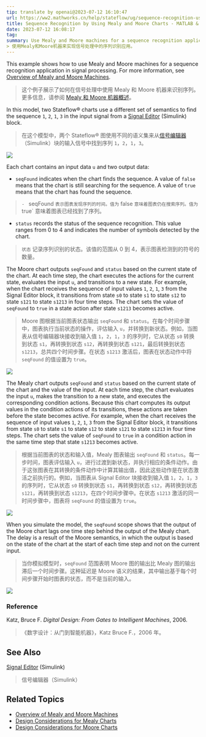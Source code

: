 ```yaml
---
tip: translate by openai@2023-07-12 16:10:47
url: https://ww2.mathworks.cn/help/stateflow/ug/sequence-recognition-using-mealy-and-moore-charts.html
title: Sequence Recognition by Using Mealy and Moore Charts - MATLAB & Simulink - MathWorks 中国
date: 2023-07-12 16:08:17
tag:
summary: Use Mealy and Moore machines for a sequence recognition application in signal processing.
> 使用Mealy和Moore机器来实现信号处理中的序列识别应用。
---
```

This example shows how to use Mealy and Moore machines for a sequence recognition application in signal processing. For more information, see [Overview of Mealy and Moore Machines](https://ww2.mathworks.cn/help/stateflow/ug/overview-of-mealy-and-moore-machines.html).

> 这个例子展示了如何在信号处理中使用 Mealy 和 Moore 机器来识别序列。更多信息，请参阅 [Mealy 和 Moore 机器概述](https://ww2.mathworks.cn/help/stateflow/ug/overview-of-mealy-and-moore-machines.html)。

In this model, two Stateflow® charts use a different set of semantics to find the sequence `1`, `2`, `1`, `3` in the input signal from a [Signal Editor](https://ww2.mathworks.cn/help/simulink/slref/signaleditorblock.html) (Simulink) block.

> 在这个模型中，两个 Stateflow® 图使用不同的语义集来从[信号编辑器](https://ww2.mathworks.cn/help/simulink/slref/signaleditorblock.html)（Simulink）块的输入信号中找到序列 `1`，`2`，`1`，`3`。

![](https://ww2.mathworks.cn/help/examples/stateflow/win64/SequenceRecognitionUsingMealyAndMooreChartExample_01.png)

Each chart contains an input data `u` and two output data:

- `seqFound` indicates when the chart finds the sequence. A value of `false` means that the chart is still searching for the sequence. A value of `true` means that the chart has found the sequence.

> `- ` seqFound `表示图表发现序列的时间。值为` false `意味着图表仍在搜索序列。值为` true` 意味着图表已经找到了序列。

- `status` records the status of the sequence recognition. This value ranges from 0 to 4 and indicates the number of symbols detected by the chart.

> `状态` 记录序列识别的状态。该值的范围从 0 到 4，表示图表检测到的符号的数量。

The Moore chart outputs `seqFound` and `status` based on the current state of the chart. At each time step, the chart executes the actions for the current state, evaluates the input `u`, and transitions to a new state. For example, when the chart receives the sequence of input values `1`, `2`, `1`, `3` from the Signal Editor block, it transitions from state `s0` to state `s1` to state `s12` to state `s121` to state `s1213` in four time steps. The chart sets the value of `seqFound` to `true` in a state action after state `s1213` becomes active.

> Moore 图根据当前图表状态输出 `seqFound` 和 `status`。在每个时间步骤中，图表执行当前状态的操作，评估输入 `u`，并转换到新状态。例如，当图表从信号编辑器块接收到输入值 `1`，`2`，`1`，`3` 的序列时，它从状态 `s0` 转换到状态 `s1`，再转换到状态 `s12`，再转换到状态 `s121`，最后转换到状态 `s1213`，总共四个时间步骤。在状态 `s1213` 激活后，图表在状态动作中将 `seqFound` 的值设置为 `true`。

![](https://ww2.mathworks.cn/help/examples/stateflow/win64/SequenceRecognitionUsingMealyAndMooreChartExample_02.png)

The Mealy chart outputs `seqFound` and `status` based on the current state of the chart and the value of the input. At each time step, the chart evaluates the input `u`, makes the transition to a new state, and executes the corresponding condition actions. Because this chart computes its output values in the condition actions of its transitions, these actions are taken before the state becomes active. For example, when the chart receives the sequence of input values `1`, `2`, `1`, `3` from the Signal Editor block, it transitions from state `s0` to state `s1` to state `s12` to state `s121` to state `s1213` in four time steps. The chart sets the value of `seqFound` to `true` in a condition action in the same time step that state `s1213` becomes active.

> 根据当前图表的状态和输入值，Mealy 图表输出 `seqFound` 和 `status`。每一步时间，图表评估输入 `u`，进行过渡到新状态，并执行相应的条件动作。由于这张图表在其转换的条件动作中计算其输出值，因此这些动作是在状态激活之前执行的。例如，当图表从 Signal Editor 块接收到输入值 `1`，`2`，`1`，`3` 的序列时，它从状态 `s0` 转换到状态 `s1`，再转换到状态 `s12`，再转换到状态 `s121`，再转换到状态 `s1213`，在四个时间步骤中。在状态 `s1213` 激活的同一时间步骤中，图表将 `seqFound` 的值设置为 `true`。

![](https://ww2.mathworks.cn/help/examples/stateflow/win64/SequenceRecognitionUsingMealyAndMooreChartExample_03.png)

When you simulate the model, the `seqFound` scope shows that the output of the Moore chart lags one time step behind the output of the Mealy chart. The delay is a result of the Moore semantics, in which the output is based on the state of the chart at the start of each time step and not on the current input.

> 当你模拟模型时，`seqFound` 范围表明 Moore 图的输出比 Mealy 图的输出滞后一个时间步骤。这种延迟是 Moore 语义的结果，其中输出基于每个时间步骤开始时图表的状态，而不是当前的输入。

![](https://ww2.mathworks.cn/help/examples/stateflow/win64/SequenceRecognitionUsingMealyAndMooreChartExample_04.png)

### Reference

Katz, Bruce F. _Digital Design: From Gates to Intelligent Machines_, 2006.

> 《数字设计：从门到智能机器》，Katz Bruce F.，2006 年。

## See Also

[Signal Editor](https://ww2.mathworks.cn/help/simulink/slref/signaleditorblock.html) (Simulink)

> 信号编辑器（Simulink）

## Related Topics

- [Overview of Mealy and Moore Machines](https://ww2.mathworks.cn/help/stateflow/ug/overview-of-mealy-and-moore-machines.html)
- [Design Considerations for Mealy Charts](https://ww2.mathworks.cn/help/stateflow/ug/design-considerations-for-mealy-charts.html)
- [Design Considerations for Moore Charts](https://ww2.mathworks.cn/help/stateflow/ug/design-considerations-for-moore-charts.html)

